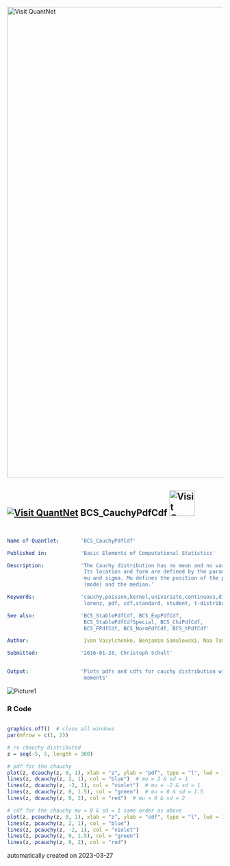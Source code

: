 [<img src="https://github.com/QuantLet/Styleguide-and-FAQ/blob/master/pictures/banner.png" width="1100" alt="Visit QuantNet">](http://quantlet.de/)

## [<img src="https://github.com/QuantLet/Styleguide-and-FAQ/blob/master/pictures/qloqo.png" alt="Visit QuantNet">](http://quantlet.de/) **BCS_CauchyPdfCdf** [<img src="https://github.com/QuantLet/Styleguide-and-FAQ/blob/master/pictures/QN2.png" width="60" alt="Visit QuantNet 2.0">](http://quantlet.de/)

```yaml


Name of Quantlet:       'BCS_CauchyPdfCdf'

Published in:           'Basic Elements of Computational Statistics'

Description:            'The Cauchy distribution has no mean and no variance. 
                         Its location and form are defined by the parameters 
                         mu and sigma. Mu defines the position of the peak 
                         (mode) and the median.'

Keywords:               'cauchy,poisson,kernel,univariate,continuous,distribution,
                         lorenz, pdf, cdf,standard, student, t-distribution, stable'

See also:               'BCS_StablePdfCdf, BCS_ExpPdfCdf,
                         BCS_StablePdfCdfSpecial, BCS_ChiPdfCdf,
                         BCS_FPdfCdf, BCS_NormPdfCdf, BCS_tPdfCdf'

Author:                  Ivan Vasylchenko, Benjamin Samulowski, Noa Tamir

Submitted:              '2016-01-28, Christoph Schult'


Output:                 'Plots pdfs and cdfs for cauchy distribution with different
                         moments'

```

![Picture1](BCS_CauchyPdfCdf.png)

### R Code
```r

graphics.off()  # close all windows
par(mfrow = c(1, 2))

# rv chauchy distributed
z = seq(-5, 5, length = 300)

# pdf for the chauchy
plot(z, dcauchy(z, 0, 1), xlab = "z", ylab = "pdf", type = "l", lwd = 1)  # mu = 0 & sd = 1
lines(z, dcauchy(z, 2, 1), col = "blue")  # mu = 2 & sd = 1
lines(z, dcauchy(z, -2, 1), col = "violet")  # mu = -2 & sd = 1
lines(z, dcauchy(z, 0, 1.5), col = "green")  # mu = 0 & sd = 1.5
lines(z, dcauchy(z, 0, 2), col = "red")  # mu = 0 & sd = 2

# cdf for the chauchy mu = 0 & sd = 1 same order as above
plot(z, pcauchy(z, 0, 1), xlab = "z", ylab = "cdf", type = "l", lwd = 1)
lines(z, pcauchy(z, 2, 1), col = "blue")
lines(z, pcauchy(z, -2, 1), col = "violet")
lines(z, pcauchy(z, 0, 1.5), col = "green")
lines(z, pcauchy(z, 0, 2), col = "red")
```

automatically created on 2023-03-27